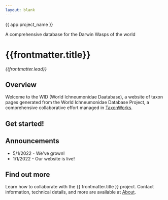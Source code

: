 ```yaml
---
layout: blank
---
```

<GalleryCarousel :depiction-id= "blank" height="470px">
  <div class="flex flex-col justify-center items-center w-full h-full bg-black bg-opacity-25 text-white gap-4 px-4 box-border">
    <span class="text-4xl font-medium">{{ app:project_name }}</span>
    <p class="text-lg sm:text-xl">A comprehensive database for the Darwin Wasps of the world</p>
    <div class="mx-auto flex flex-col items-center mt-6 sm:mt-10 w-full ">
      <autocomplete-otu class="w-full sm:w-96 text-base-content ml-2 sm:ml-0" placeholder="Search by taxon name" autofocus/>
  
  </div>
</GalleryCarousel>    

<div class="container mx-auto my-8 px-4 md:px-0 box-border">

# {{frontmatter.title}}
_{{frontmatter.lead}}_

## Overview
Welcome to the WID (World Ichneumonidae Daatabase), a website of taxon pages generated from the World Ichneumonidae Database Project, a comprehensive collaborative effort managed in [TaxonWorks](https://taxonworks.org). 

## Get started!
<autocomplete-Geographicarea class="w-80"/>

## Announcements
* 5/1/2022 - We've grown!  
* 1/1/2022 - Our website is live!

## Find out more
Learn how to collaborate with the {{ frontmatter.title }} project. Contact information, technical details, and more are available at [About](/about).

